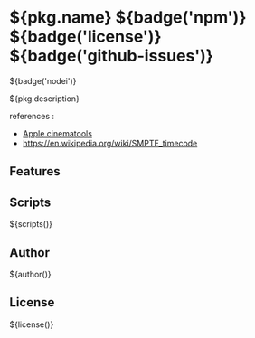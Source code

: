 # ${pkg.name} ${badge('npm')} ${badge('license')} ${badge('github-issues')}

${badge('nodei')}


${pkg.description}

references :
 - [Apple cinematools](https://documentation.apple.com/en/cinematools/usermanual/index.html#chapter=2%26section=5%26tasks=true)
 - https://en.wikipedia.org/wiki/SMPTE_timecode

## Features


## Scripts

${scripts()}


## Author

${author()}

## License

${license()}
